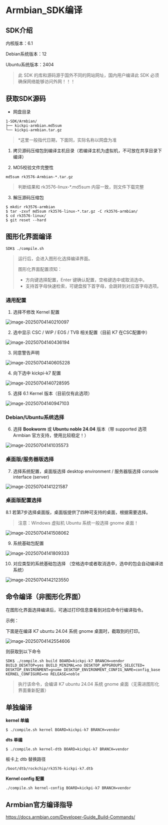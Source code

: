 # Armbian_SDK编译

## SDK介绍

内核版本：6.1

Debian系统版本：12

Ubuntu系统版本：2404

> 此 SDK 的库和源码源于国外不同的网站网址，国内用户编译此 SDK 必须确保网络能够访问外网！！！



## 获取SDK源码

* 网盘目录

```
1-SDK/Armbian/
├── kickpi-armbian.md5sum
└── kickpi-armbian.tar.gz
```

>  *这里一般指代日期，下面同，实际名称以网盘为准

1. 拷贝源码压缩包到编译主机目录（若编译主机为虚拟机，不可放在共享目录下编译）

2. MD5校验文件完整性

```
md5sum rk3576-Armbian-*.tar.gz
```

> 判断结果和 rk3576-linux-*.md5sum 内容一致，则文件下载完整

3. 解压源码压缩包

```
$ mkdir rk3576-armbian
$ tar -zxvf md5sum rk3576-linux-*.tar.gz -C rk3576-armbian/
$ cd rk3576-linux/
$ git reset --hard
```



## 图形化界面编译

```
SDK$ ./compile.sh
```

> 运行后，会进入图形化选择编译界面。
>
> 图形化界面配置须知：
>
> * 方向键选择配置，Enter 键确认配置，空格键选中或取消选中。
> * 支持首字母快速检索，可键盘按下首字母，会跳转到对应首字母选项。

### 通用配置

1. 选择不修改 Kernel 配置

![image-20250704140210097](http://tanzhtanzh.oss-cn-shenzhen.aliyuncs.com/img/image-20250704140210097.png)

2. 选中显示 CSC / WIP / EOS / TVB 相关配置（目前 K7 在CSC配置中）

![image-20250704140436194](http://tanzhtanzh.oss-cn-shenzhen.aliyuncs.com/img/image-20250704140436194.png)

3. 同意警告声明

![image-20250704140605228](http://tanzhtanzh.oss-cn-shenzhen.aliyuncs.com/img/image-20250704140605228.png)

4. 向下选中 kickpi-k7 配置

![image-20250704140728595](http://tanzhtanzh.oss-cn-shenzhen.aliyuncs.com/img/image-20250704140728595.png)

5. 选择 6.1 Kernel 版本（目前仅有此选项）

![image-20250704140947103](http://tanzhtanzh.oss-cn-shenzhen.aliyuncs.com/img/image-20250704140947103.png)

### Debian/Ubuntu系统选择

6. 选择 **Bookworm** 或 **Ubuntu noble 24.04** 版本（带 supported 选项 Armbian 官方支持，使用比较稳定！）

![image-20250704141035573](http://tanzhtanzh.oss-cn-shenzhen.aliyuncs.com/img/image-20250704141035573.png)

### 桌面版/服务器版选择

7. 选择系统配置，桌面版选择 desktop environment / 服务器版选择 console interface (server)

![image-20250704141221587](http://tanzhtanzh.oss-cn-shenzhen.aliyuncs.com/img/image-20250704141221587.png)

### 桌面版配置选择

8.1 若第7步选择桌面版，桌面版提供了四种可支持的桌面，根据需要选择。

> 注意：Windows 虚拟机 Ubuntu 系统一般选择 gnome 桌面！

![image-20250704141508062](http://tanzhtanzh.oss-cn-shenzhen.aliyuncs.com/img/image-20250704141508062.png)

9. 系统基础包配置

![image-20250704141809333](http://tanzhtanzh.oss-cn-shenzhen.aliyuncs.com/img/image-20250704141809333.png)

10. 对应类型的系统基础包选择 （空格选中或者取消选中，选中的包会自动编译进系统）

![image-20250704142123550](http://tanzhtanzh.oss-cn-shenzhen.aliyuncs.com/img/image-20250704142123550.png)



## 命令编译（非图形化界面）

在图形化界面选择编译后，可通过打印信息查看到对应命令行编译指令。

示例：

下面是在编译 K7 ubuntu 24.04 系统 gnome 桌面时，截取到的打印。

![image-20250704142554606](http://tanzhtanzh.oss-cn-shenzhen.aliyuncs.com/img/image-20250704142554606.png)

则获取到以下命令

```
SDK$ ./compile.sh build BOARD=kickpi-k7 BRANCH=vendor BUILD_DESKTOP=yes BUILD_MINIMAL=no DESKTOP_APPGROUPS_SELECTED= DESKTOP_ENVIRONMENT=gnome DESKTOP_ENVIRONMENT_CONFIG_NAME=config_base KERNEL_CONFIGURE=no RELEASE=noble 
```

> 执行该命令，会编译 K7 ubuntu 24.04 系统 gnome 桌面（无需进图形化界面重新配置）



## 单独编译

**kernel 单编**

```
$ ./compile.sh kernel BOARD=kickpi-k7 BRANCH=vendor
```



**dts 单编**

```
$ ./compile.sh kernel-dtb BOARD=kickpi-k7 BRANCH=vendor
```

板卡上 dtb 替换路径

```
/boot/dtb/rockchip/rk3576-kickpi-k7.dtb
```



**Kernel config 配置**

```
./compile.sh kernel-config BOARD=kickpi-k7 BRANCH=vendor
```



## **Armbian官方编译指导**

https://docs.armbian.com/Developer-Guide_Build-Commands/